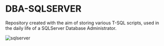 # DBA-SQLSERVER
Repository created with the aim of storing various T-SQL scripts, used in the daily life of a SQLServer Database Administrator.

![sqlserver](https://github.com/user-attachments/assets/7a971208-dead-40fe-bc76-7ea4d321b913)
